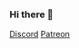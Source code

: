 ### Hi there 👋

[Discord](https://discord.gg/VvKBaeJ)
[Patreon](https://www.patreon.com/bovineshaman)
